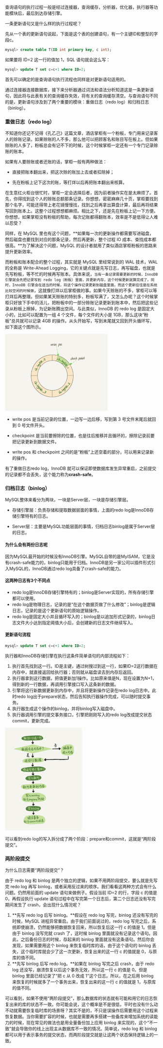 查询语句的执行过程一般是经过连接器，查询缓存，分析器，优化器，执行器等功能模块后，最后到达存储引擎。

一条更新语句又是什么样的执行过程呢？

先从一个表的更新语句说起，下面是这个表的创建语句，有一个主键ID和整型的字段c。

```sql
mysql> create table T(ID int primary key, c int);
```

如果要将 ID=2 这一行的值加 1，SQL 语句就会这么写：

```sql
mysql> update T set c=c+1 where ID=2;
```

首先可以确定的是查询语句执行流程也同样是对更新语句适用的。

通过连接器连接数据库，接下来分析器通过词法和语法分析知道这是一条更新语句，因此将与此表有关的查询缓存失效，将有关的查询缓存清空。与查询语句不同的是，更新语句涉及到了两个重要的模块：重做日志（redo log）和归档日志（binlog）。

### 重做日志（redo log）

不知道你还记不记得《孔乙己》这篇文章，酒店掌柜有一个粉板，专门用来记录客人的赊账记录。如果赊账的人不多，那么他可以把顾客名和账目写在板上。但如果赊账的人多了，粉板总会有记不下的时候，这个时候掌柜一定还有一个专门记录赊账的账本。

如果有人要赊账或者还账的话，掌柜一般有两种做法：

- 直接把账本翻出来，把这次赊的账加上去或者扣除掉；

- 先在粉板上记下这次的账，等打烊以后再把账本翻出来核算。

在生意红火柜台很忙时，掌柜一定会选择后者，因为前者操作实在是太麻烦了。首先，你得找到这个人的赊账总额那条记录。你想想，密密麻麻几十页，掌柜要找到那个名字，可能还得带上老花镜慢慢找，找到之后再拿出算盘计算，最后再将结果写回到账本上。这整个过程想想都麻烦。相比之下，还是先在粉板上记一下方便。你想想，如果掌柜没有粉板的帮助，每次记账都得翻账本，效率是不是低得让人难以忍受？

同样，在 MySQL 里也有这个问题，**如果每一次的更新操作都需要写进磁盘，然后磁盘也要找到对应的那条记录，然后再更新，整个过程 IO 成本、查找成本都很高。**为了解决这个问题，MySQL 的设计者就用了类似酒店掌柜粉板的思路来提升更新效率。

而粉板和账本配合的整个过程，其实就是 MySQL 里经常说到的 WAL 技术，WAL 的全称是 Write-Ahead Logging，它的关键点就是先写日志，再写磁盘，也就是先写粉板，等不忙的时候再写账本。具体来说，`当有一条记录需要更新的时候，InnoDB 引擎就会先把记录写到 redo log（粉板）里面，并更新内存，这个时候更新就算完成了。同时，InnoDB 引擎会在适当的时候，将这个操作记录更新到磁盘里面，而这个更新往往是在系统比较空闲的时候做`，这就像打烊以后掌柜做的事。如果今天赊账的不多，掌柜可以等打烊后再整理。但如果某天赊账的特别多，粉板写满了，又怎么办呢？这个时候掌柜只好放下手中的活儿，把粉板中的一部分赊账记录更新到账本中，然后把这些记录从粉板上擦掉，为记新账腾出空间。与此类似，InnoDB 的 redo log 是固定大小的，比如可以配置为一组 4 个文件，每个文件的大小是 1GB，那么这块“粉板”总共就可以记录 4GB 的操作。从头开始写，写到末尾就又回到开头循环写，如下面这个图所示。

<img src=".images/16a7950217b3f0f4ed02db5db59562a7.png" alt="img" style="zoom: 33%;" />

- write pos 是当前记录的位置，一边写一边后移，写到第 3 号文件末尾后就回到 0 号文件开头。

- checkpoint 是当前要擦除的位置，也是往后推移并且循环的，擦除记录前要把记录更新到数据文件。
- write pos 和 checkpoint 之间的是“粉板”上还空着的部分，可以用来记录新的操作。

有了重做日志redo log，InnoDB 就可以保证即使数据库发生异常重启，之前提交的记录都不会丢失，这个能力称为**crash-safe**。



### 归档日志（binlog）

MySQL整体来看分为两块，一块是Server层，一块是存储引擎层。

- 存储引擎层：负责存储和提取数据层面的事情，上面的redo log是InnoDB存储引擎特有的日志。

- Server层：主要是MySQL功能层面的事情，归档日志binlog是属于Server层的日志。

#### 为什么会有两份日志呢

因为MySQL最开始的时候没有InnoDB引擎。MySQL自带的是MyISAM，它是没有crash-safe能力的，binlog只能用于归档。InnoDB是另一家公司以插件形式引入MySQL的，InnoDB通过redo log具备了crash-safe的能力。

#### 这两种日志有3个不同点

- redo log是InnoDB存储引擎特有的；binlog是Server实现的，所有存储引擎都可以使用。
- redo log是物理日志，记录的是“在这个数据页做了什么修改”；binlog是逻辑日志，记录的是这个更新语句的原始逻辑操作。
- redo log是固定大小并且循环写入的；binlog是以追加形式记录的，binlog日志文件大小达到指定阈值大小后，会创建新的日志文件继续写入。

#### 更新语句流程

```sql
mysql> update T set c=c+1 where ID=2;
```

执行器和InnoDB存储引擎在执行这条件简单语句的内部流程如下：

1. 执行首先找到这一行。ID是主键，通过树搜过到这一行，如果ID=2这行数据在内存中，就直接返回给执行器；否则就从磁盘读去到内存后返回。
2. 执行器拿到这行数据，把值更新加1操作。比如原来值是N，现在设置为N+1，得到新的一行数据，再调用引擎接口写入这条新的数据。
3. 引擎将这行新数据更新到内存中，并且将更新操作记录在redo log日志中。此时redo log出于prepare状态，然后告知执行器操作完成，可以随时提交事务。
4. 执行器生成这个操作的binlog，并将binlog写入磁盘中。
5. 执行器调用引擎的提交事务接口，引擎把刚刚写入的redo log改成提交状态commit，更新完成。

<img src=".images/2e5bff4910ec189fe1ee6e2ecc7b4bbe.png" alt="img" style="zoom:33%;" />

可以看到redo log的写入拆分成了两个阶段：prepare和commit，这就是“两阶段提交”。

### 两阶段提交

为什么日志需要“两阶段提交”？

由于 redo log 和 binlog 是两个独立的逻辑，如果不用两阶段提交，要么就是先写完 redo log 再写 binlog，或者采用反过来的顺序。我们看看这两种方式会有什么问题。仍然用前面的 update 语句来做例子。假设当前 ID=2 的行，字段 c 的值是 0，再假设执行 update 语句过程中在写完第一个日志后，第二个日志还没有写完期间发生了 crash，会出现什么情况呢？

1. **先写 redo log 后写 binlog。**假设在 redo log 写完，binlog 还没有写完的时候，MySQL 进程异常重启。由于我们前面说过的，redo log 写完之后，系统即使崩溃，仍然能够把数据恢复回来，所以恢复后这一行 c 的值是 1。但是由于 binlog 没写完就 crash 了，这时候 binlog 里面就没有记录这个语句。因此，之后备份日志的时候，存起来的 binlog 里面就没有这条语句。然后你会发现，如果需要用这个 binlog 来恢复临时库的话，由于这个语句的 binlog 丢失，这个临时库就会少了这一次更新，恢复出来的这一行 c 的值就是 0，与原库的值不同。
2. **先写 binlog 后写 redo log。**如果在 binlog 写完之后 crash，由于 redo log 还没写，崩溃恢复以后这个事务无效，所以这一行 c 的值是 0。但是 binlog 里面已经记录了“把 c 从 0 改成 1”这个日志。所以，在之后用 binlog 来恢复的时候就多了一个事务出来，恢复出来的这一行 c 的值就是 1，与原库的值不同。

可以看到，如果不使用“两阶段提交”，那么数据库的状态就有可能和用它的日志恢复出来的库的状态不一致。你可能会说，这个概率是不是很低，平时也没有什么动不动就需要恢复临时库的场景呀？其实不是的，不只是误操作后需要用这个过程来恢复数据。当你需要扩容的时候，也就是需要再多搭建一些备库来增加系统的读能力的时候，现在常见的做法也是用全量备份加上应用 binlog 来实现的，这个“不一致”就会导致你的线上出现主从数据库不一致的情况。简单说，redo log 和 binlog 都可以用于表示事务的提交状态，而两阶段提交就是让这两个状态保持逻辑上的一致。





